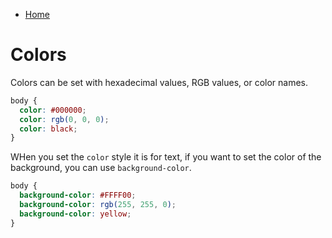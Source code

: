 - [Home](../README.md)
# Colors

Colors can be set with hexadecimal values, RGB values, or color names.  

```css
body {
  color: #000000;
  color: rgb(0, 0, 0);
  color: black;
}
```

WHen you set the `color` style it is for text, if you want to set the color of the background, you can use `background-color`.  

```css
body {
  background-color: #FFFF00;
  background-color: rgb(255, 255, 0);
  background-color: yellow;
}
```  